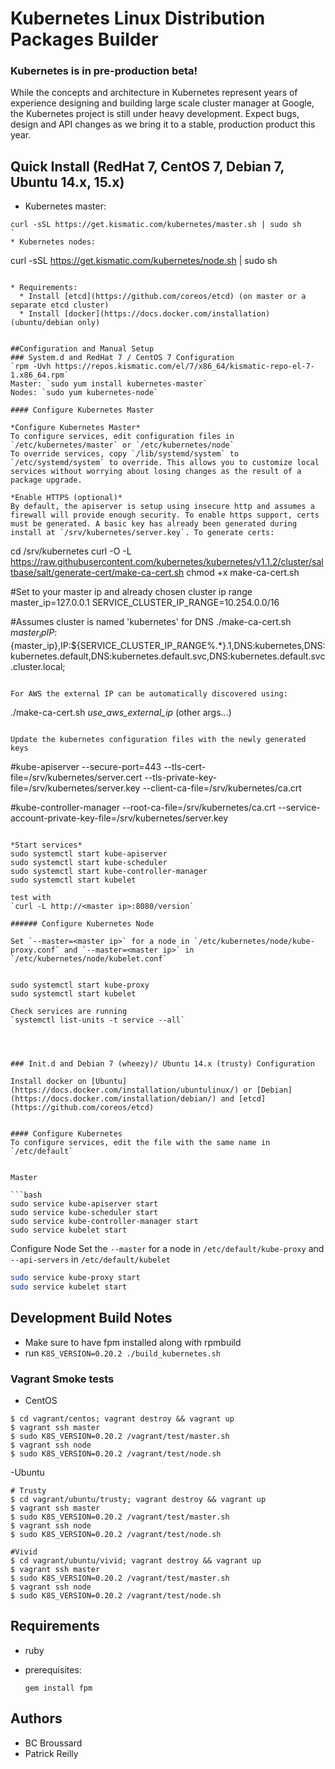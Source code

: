 # Kubernetes Linux Distribution Packages Builder

### Kubernetes is in pre-production beta!
While the concepts and architecture in Kubernetes represent years of experience designing and building large scale cluster manager at Google, the Kubernetes project is still under heavy development.  Expect bugs, design and API changes as we bring it to a stable, production product this year.


## Quick Install (RedHat 7, CentOS 7, Debian 7, Ubuntu 14.x, 15.x)

* Kubernetes master:
```
curl -sSL https://get.kismatic.com/kubernetes/master.sh | sudo sh
`
* Kubernetes nodes:
```
curl -sSL https://get.kismatic.com/kubernetes/node.sh | sudo sh
```

* Requirements:
  * Install [etcd](https://github.com/coreos/etcd) (on master or a separate etcd cluster)
  * Install [docker](https://docs.docker.com/installation) (ubuntu/debian only)


##Configuration and Manual Setup
### System.d and RedHat 7 / CentOS 7 Configuration
`rpm -Uvh https://repos.kismatic.com/el/7/x86_64/kismatic-repo-el-7-1.x86_64.rpm`
Master: `sudo yum install kubernetes-master`
Nodes: `sudo yum kubernetes-node`

#### Configure Kubernetes Master

*Configure Kubernetes Master*
To configure services, edit configuration files in `/etc/kubernetes/master` or `/etc/kubernetes/node`
To override services, copy `/lib/systemd/system` to `/etc/systemd/system` to override. This allows you to customize local services without worrying about losing changes as the result of a package upgrade.

*Enable HTTPS (optional)*
By default, the apiserver is setup using insecure http and assumes a firewall will provide enough security. To enable https support, certs must be generated. A basic key has already been generated during install at `/srv/kubernetes/server.key`. To generate certs:
```
cd /srv/kubernetes
curl -O -L https://raw.githubusercontent.com/kubernetes/kubernetes/v1.1.2/cluster/saltbase/salt/generate-cert/make-ca-cert.sh
chmod +x make-ca-cert.sh

#Set to your master ip and already chosen cluster ip range
master_ip=127.0.0.1
SERVICE_CLUSTER_IP_RANGE=10.254.0.0/16

#Assumes cluster is named 'kubernetes' for DNS
./make-ca-cert.sh ${master_ip} IP:${master_ip},IP:${SERVICE_CLUSTER_IP_RANGE%.*}.1,DNS:kubernetes,DNS:kubernetes.default,DNS:kubernetes.default.svc,DNS:kubernetes.default.svc.cluster.local;
```

For AWS the external IP can be automatically discovered using:
```
./make-ca-cert.sh _use_aws_external_ip_ (other args...)
```

Update the kubernetes configuration files with the newly generated keys
```
#kube-apiserver
--secure-port=443 --tls-cert-file=/srv/kubernetes/server.cert --tls-private-key-file=/srv/kubernetes/server.key --client-ca-file=/srv/kubernetes/ca.crt

#kube-controller-manager
  --root-ca-file=/srv/kubernetes/ca.crt --service-account-private-key-file=/srv/kubernetes/server.key
```

*Start services*
sudo systemctl start kube-apiserver
sudo systemctl start kube-scheduler
sudo systemctl start kube-controller-manager
sudo systemctl start kubelet

test with
`curl -L http://<master ip>:8080/version`

###### Configure Kubernetes Node

Set `--master=<master ip>` for a node in `/etc/kubernetes/node/kube-proxy.conf` and `--master=<master ip>` in `/etc/kubernetes/node/kubelet.conf`


sudo systemctl start kube-proxy
sudo systemctl start kubelet

Check services are running
`systemctl list-units -t service --all`




### Init.d and Debian 7 (wheezy)/ Ubuntu 14.x (trusty) Configuration

Install docker on [Ubuntu](https://docs.docker.com/installation/ubuntulinux/) or [Debian](https://docs.docker.com/installation/debian/) and [etcd](https://github.com/coreos/etcd)


#### Configure Kubernetes
To configure services, edit the file with the same name in `/etc/default`


Master

```bash
sudo service kube-apiserver start
sudo service kube-scheduler start
sudo service kube-controller-manager start
sudo service kubelet start
```

Configure Node
Set the `--master` for a node in `/etc/default/kube-proxy` and `--api-servers` in `/etc/default/kubelet`

```bash
sudo service kube-proxy start
sudo service kubelet start
```

## Development Build Notes
* Make sure to have fpm installed along with rpmbuild
* run `K8S_VERSION=0.20.2 ./build_kubernetes.sh`

### Vagrant Smoke tests
- CentOS
```
$ cd vagrant/centos; vagrant destroy && vagrant up
$ vagrant ssh master
$ sudo K8S_VERSION=0.20.2 /vagrant/test/master.sh
$ vagrant ssh node
$ sudo K8S_VERSION=0.20.2 /vagrant/test/node.sh
```

-Ubuntu
```
# Trusty
$ cd vagrant/ubuntu/trusty; vagrant destroy && vagrant up
$ vagrant ssh master
$ sudo K8S_VERSION=0.20.2 /vagrant/test/master.sh
$ vagrant ssh node
$ sudo K8S_VERSION=0.20.2 /vagrant/test/node.sh

#Vivid
$ cd vagrant/ubuntu/vivid; vagrant destroy && vagrant up
$ vagrant ssh master
$ sudo K8S_VERSION=0.20.2 /vagrant/test/master.sh
$ vagrant ssh node
$ sudo K8S_VERSION=0.20.2 /vagrant/test/node.sh
```

## Requirements

* ruby
* prerequisites:

     `gem install fpm`

## Authors

   * BC Broussard
   * Patrick Reilly
